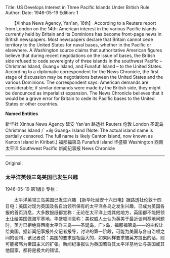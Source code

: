 Title: US Develops Interest in Three Pacific Islands Under British Rule
Author: 
Date: 1946-05-19
Edition: 1

　　【Xinhua News Agency, Yan'an, 16th】 According to a Reuters report from London on the 14th: American interest in the various Pacific islands currently held by Britain and its Dominions has become front-page news in British newspapers. Most newspapers declare that Britain cannot cede territory to the United States for naval bases, whether in the Pacific or elsewhere. A Washington source claims that authoritative American figures believe that during recent negotiations on the issue of bases, the British side refused to cede sovereignty of three islands in the southwest Pacific – Christmas Island, Guang× Island, and Funafuti Island – to the United States. According to a diplomatic correspondent for the News Chronicle, the first stage of discussion may be negotiations between the United States and the various Dominions. The correspondent says: American demands are considerable; if similar demands were made by the British side, they might be denounced as imperialist expansion. The News Chronicle believes that it would be a grave error for Britain to cede its Pacific bases to the United States or other countries.


**Named Entities**

新华社  Xinhua News Agency
延安  Yan'an
路透社  Reuters
伦敦  London
圣诞岛  Christmas Island
广×岛  Guang× Island (Note: The actual island name is partially censored. The full name is likely Canton Island, now known as Kanton Island in Kiribati.)
福那福第岛 Funafuti Island
华盛顿  Washington
西南太平洋 Southwest Pacific
新闻纪事报 News Chronicle


<hr /> 

Original: 


### 太平洋英领三岛美国已发生兴趣

1946-05-19
第1版()
专栏：

　　太平洋英领三岛美国已发生兴趣
    【新华社延安十六日电】据路透社伦敦十四日电：美国对现为英国及各自治领所保有的太平洋各岛之发生兴趣，已成为英国各报的首页消息，大多数报纸都宣称：无论在太平洋上或其他地方，英国都不能把领土让给美国做海军基地。华盛顿消息称：美权威人士认为英美于最近谈判基地问题时，英方已拒绝将西南太平洋三岛——圣诞岛，广×岛，福那福第岛——的主权让给美国。据新闻纪事报外交记者报导，讨论的第一阶段，可能为美国与各自治领之间的谈判，该记者说：美国的要求是相当大的，如果同样要求被英方提出的话，则可能被骂为帝国主义的扩张。新闻纪事报认为英国若将其太平洋基地让与美国或其他国家，都将是极大的错误。
